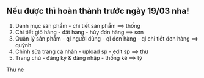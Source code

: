 ## Nếu được thì hoàn thành trước ngày 19/03 nha!
1. Danh mục sản phẩm - chi tiết sản phẩm ==> thống 
2. Chi tiết giỏ hàng - đặt hàng - hủy đơn hàng ==> sơn
3. Quản lý sản phẩm - ql người dùng - ql đơn hàng - ql chi tiết đơn hàng ==> quỳnh
4. Chỉnh sửa trang cá nhân - upload sp - edit sp ==> thư
5. Trang chủ - đăng ký & đăng nhập - thống kê ==> tý

Thu ne
